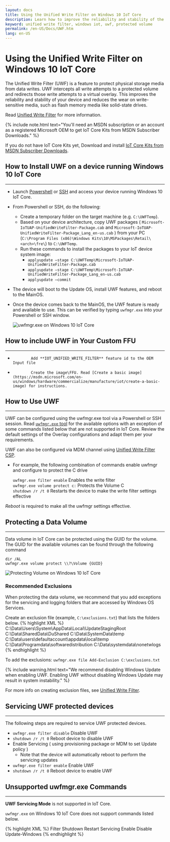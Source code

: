 ```yaml
---
layout: docs
title: Using the Unified Write Filter on Windows 10 IoT Core
description: Learn how to improve the reliability and stability of the physical storage on your Windows 10 IoT Core device using the Unified Write Filter.
keyword: unified write filter, windows iot, uwf, protected volume
permalink: /en-US/Docs/UWF.htm
lang: en-US
---
```

# Using the Unified Write Filter on Windows 10 IoT Core

The Unified Write Filter (UWF) is a feature to protect physical storage media from data writes. UWF intercepts all write attempts to a protected volume and redirects those write attempts to a virtual overlay. This improves the reliability and stability of your device and reduces the wear on write-sensitive media, such as flash memory media like solid-state drives.

Read [Unified Write Filter](https://msdn.microsoft.com/en-us/windows/hardware/mt572001) for more information.

{% include note.html text="You'll need an MSDN subscription or an account as a registered Microsoft OEM to get IoT Core Kits from MSDN Subscriber Downloads." %}

If you do not have IoT Core Kits yet, Download and install [IoT Core Kits from MSDN Subscriber Downloads](https://msdn.microsoft.com/subscriptions/downloads/#FileId=67415).

## How to Install UWF on a device running Windows 10 IoT Core
---
* Launch [Powershell](http://ms-iot.github.io/content/en-US/Docs/PowerShell.htm) or [SSH](http://ms-iot.github.io/content/en-US/Docs/SSH.htm) and access your device running Windows 10 IoT Core.
* From Powershell or SSH, do the following:
  * Create a temporary folder on the target machine (e.g. ```C:\UWFTemp```).
  * Based on your device architecture, copy UWF packages ( `Microsoft-IoTUAP-UnifiedWriteFilter-Package.cab` and `Microsoft-IoTUAP-UnifiedWriteFilter-Package_Lang_en-us.cab` ) from your PC (`C:\Program Files (x86)\Windows Kits\10\MSPackages\Retail\<arch>\fre\`) to `C:\UWFTemp`.
  * Run these commands to install the packages to your IoT device system image:
    * `applyupdate –stage C:\UWFTemp\Microsoft-IoTUAP-UnifiedWriteFilter-Package.cab`
    * `applyupdate –stage C:\UWFTemp\Microsoft-IoTUAP-UnifiedWriteFilter-Package_Lang_en-us.cab`
    * `applyupdate –commit`
* The device will boot to the Update OS, install UWF features, and reboot to the MainOS.
* Once the device comes back to the MainOS, the UWF feature is ready and available to use. This can be verified by typing ```uwfmgr.exe``` into your Powershell or SSH window.

  ![uwfmgr.exe on Windows 10 IoT Core]({{site.baseurl}}/Resources/images/uwfmgr.png)


## How to include UWF in Your Custom FFU 
---

*             Add **IOT_UNIFIED_WRITE_FILTER** feature id to the OEM Input file 
*             Create the image\FFU. Read [Create a basic image](https://msdn.microsoft.com/en-us/windows/hardware/commercialize/manufacture/iot/create-a-basic-image) for instructions.


## How to Use UWF
---

UWF can be configured using the uwfmgr.exe tool via a Powershell or SSH session.
Read [`uwfmgr.exe` tool](https://msdn.microsoft.com/en-us/windows/hardware/mt572002) for the available options with an exception of some commands listed below that are not supported in IoT Core.
Review the default settings of the Overlay configurations and adapt them per your requirements.

UWF can also be configured via MDM channel using [Unified Write Filter CSP](https://msdn.microsoft.com/en-us/library/windows/hardware/dn904976(v=vs.85).aspx).


* For example, the following combination of commands enable uwfmgr and configure to protect the C drive

  `uwfmgr.exe filter enable`      Enables the write filter
  <br>
  `uwfmgr.exe volume protect c:`  Protects the Volume C
  <br>
  `shutdown /r /t 0`              Restarts the device to make the write filter settings effective

*Reboot* is required to make all the uwfmgr settings effective. 


## Protecting a Data Volume
---

Data volume in IoT Core can be protected using the GUID for the volume. 
The GUID for the available volumes can be found through the following command

  `dir /AL`
  <br>
  `uwfmgr.exe volume protect \\?\Volume {GUID}`


  ![Protecting Volume on Windows 10 IoT Core]({{site.baseurl}}/Resources/images/uwfmgr_protect.png)

### Recommended Exclusions
When protecting the data volume, we recommend that you add exceptions for the servicing and logging folders that are accessed by Windows OS Services.

Create an exclusion file (example, `C:\exclusions.txt`) that lists the folders below. 
{% highlight XML %}
C:\Data\Users\System\AppData\Local\UpdateStagingRoot
C:\Data\SharedData\DuShared
C:\Data\SystemData\temp
C:\Data\users\defaultaccount\appdata\local\temp
C:\Data\Programdata\softwaredistribution
C:\Data\systemdata\nonetwlogs
{% endhighlight %}

To add the exclusions:
  `uwfmgr.exe file Add-Exclusion C:\exclusions.txt`

{% include warning.html text="We recommend disabling Windows Update when enabling UWF. Enabling UWF without disabling Windows Update may result in system instability." %}

For more info on creating exclusion files, see [Unified Write Filter](https://msdn.microsoft.com/windows/hardware/mt572001).


## Servicing UWF protected devices
---
The following steps are required to service UWF protected devices.

* `uwfmgr.exe filter disable` Disable UWF
* `shutdown /r /t 0` Reboot device to disable UWF
* Enable Servicing ( using provisioning package or MDM to set Update policy )
   * Note that the device will automatically reboot to perform the servicing updates
* `uwfmgr.exe filter enable` Enable UWF
* `shutdown /r /t 0` Reboot device to enable UWF

## Unsupported uwfmgr.exe Commands
---
**UWF Servicing Mode** is not supported in IoT Core.

`uwfmgr.exe` on Windows 10 IoT Core does not support commands listed below.

{% highlight XML %}
Filter 
    Shutdown 
    Restart 
Servicing 
    Enable 
    Disable 
    Update-Windows
{% endhighlight %}
